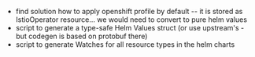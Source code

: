 - find solution how to apply openshift profile by default
  -- it is stored as IstioOperator resource... we would need to convert to pure helm values
- script to generate a type-safe Helm Values struct (or use upstream's - but codegen is based on protobuf there)
- script to generate Watches for all resource types in the helm charts
